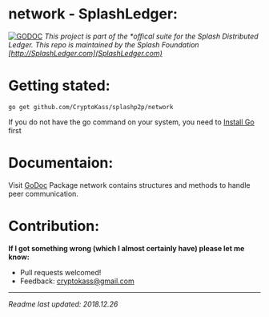 # network - SplashLedger:
[![GODOC](https://godoc.org/github.com/CryptoKass/network?status.svg)](https://godoc.org/github.com/CryptoKass/network)
*This project is part of the \*offical suite for the Splash Distributed Ledger. This repo is maintained by the Splash Foundation [http://SplashLedger.com](SplashLedger.com)*

# Getting stated:
```shell
go get github.com/CryptoKass/splashp2p/network
```
If you do not have the go command on your system, you need to [Install Go](http://golang.org/doc/install) first

# Documentaion:
Visit [GoDoc](https://godoc.org/github.com/CryptoKass/network) 
Package network contains structures and methods to handle peer communication.




# Contribution: 
**If I got something wrong (which I almost certainly have) please let me know:**
- Pull requests welcomed!
- Feedback: cryptokass@gmail.com


---

*Readme last updated: 2018.12.26*
